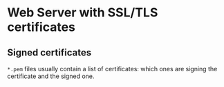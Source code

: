 # Web Server with SSL/TLS certificates


## Signed certificates

`*.pem` files usually contain a list of certificates: which ones are signing the certificate and the signed one.
